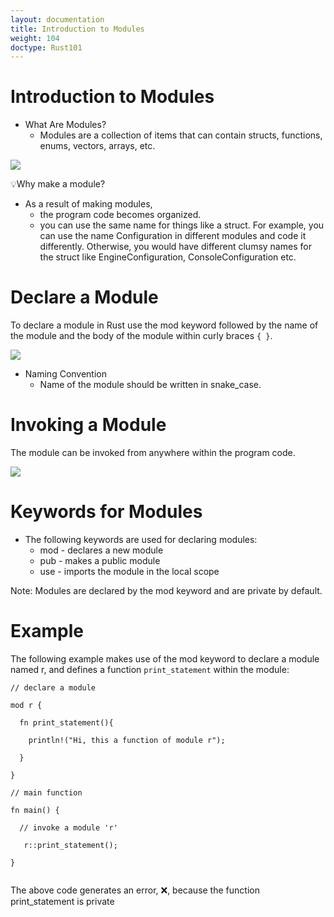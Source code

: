 ```yaml
---
layout: documentation
title: Introduction to Modules
weight: 104
doctype: Rust101
---
```


# Introduction to Modules

- What Are Modules? 
  - Modules are a collection of items that can contain structs, functions, enums, vectors, arrays, etc.
  
![](https://raw.githubusercontent.com/sangam14/RustLabs/master/img/module-intro.png)

💡Why make a module?
- As a result of making modules,
  - the program code becomes organized.
  - you can use the same name for things like a struct. For example, you can use the name Configuration in different modules and code it differently.
  Otherwise, you would have different clumsy names for the struct like EngineConfiguration, ConsoleConfiguration etc.
  
# Declare a Module 

To declare a module in Rust use the mod keyword followed by the name of the module and the body of the module within curly braces `{ }`.

![](https://raw.githubusercontent.com/sangam14/RustLabs/master/img/module-syntax.png)

- Naming Convention
  - Name of the module should be written in snake_case.

# Invoking a Module 

The module can be invoked from anywhere within the program code.

![](https://raw.githubusercontent.com/sangam14/RustLabs/master/img/module-syntax-declare.png)

# Keywords for Modules 

- The following keywords are used for declaring modules:
   - mod - declares a new module
   - pub - makes a public module
   - use - imports the module in the local scope
   
Note: Modules are declared by the mod keyword and are private by default.

# Example 

The following example makes use of the mod keyword to declare a module named r, and defines a function `print_statement` within the module:

```
// declare a module

mod r {

  fn print_statement(){

    println!("Hi, this a function of module r");

  }

}

// main function

fn main() {

  // invoke a module 'r'

   r::print_statement();

}


```

 The above code generates an error, ❌, because the function print_statement is private



   
   
   
   
   



  
  
  


